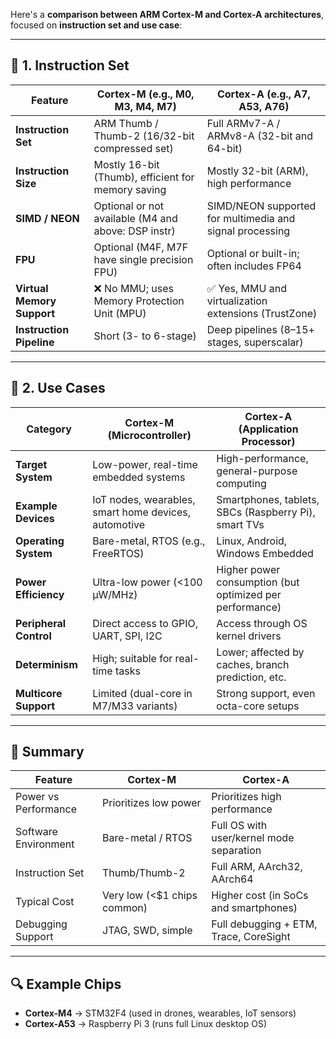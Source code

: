 Here's a **comparison between ARM Cortex-M and Cortex-A architectures**, focused on **instruction set and use case**:

---

## 🔧 1. Instruction Set

| Feature                    | **Cortex-M (e.g., M0, M3, M4, M7)**                 | **Cortex-A (e.g., A7, A53, A76)**                        |
| -------------------------- | --------------------------------------------------- | -------------------------------------------------------- |
| **Instruction Set**        | ARM Thumb / Thumb-2 (16/32-bit compressed set)      | Full ARMv7-A / ARMv8-A (32-bit and 64-bit)               |
| **Instruction Size**       | Mostly 16-bit (Thumb), efficient for memory saving  | Mostly 32-bit (ARM), high performance                    |
| **SIMD / NEON**            | Optional or not available (M4 and above: DSP instr) | SIMD/NEON supported for multimedia and signal processing |
| **FPU**                    | Optional (M4F, M7F have single precision FPU)       | Optional or built-in; often includes FP64                |
| **Virtual Memory Support** | ❌ No MMU; uses Memory Protection Unit (MPU)         | ✅ Yes, MMU and virtualization extensions (TrustZone)     |
| **Instruction Pipeline**   | Short (3- to 6-stage)                               | Deep pipelines (8–15+ stages, superscalar)               |

---

## 🧠 2. Use Cases

| Category               | **Cortex-M** (Microcontroller)                       | **Cortex-A** (Application Processor)                     |
| ---------------------- | ---------------------------------------------------- | -------------------------------------------------------- |
| **Target System**      | Low-power, real-time embedded systems                | High-performance, general-purpose computing              |
| **Example Devices**    | IoT nodes, wearables, smart home devices, automotive | Smartphones, tablets, SBCs (Raspberry Pi), smart TVs     |
| **Operating System**   | Bare-metal, RTOS (e.g., FreeRTOS)                    | Linux, Android, Windows Embedded                         |
| **Power Efficiency**   | Ultra-low power (<100 µW/MHz)                        | Higher power consumption (but optimized per performance) |
| **Peripheral Control** | Direct access to GPIO, UART, SPI, I2C                | Access through OS kernel drivers                         |
| **Determinism**        | High; suitable for real-time tasks                   | Lower; affected by caches, branch prediction, etc.       |
| **Multicore Support**  | Limited (dual-core in M7/M33 variants)               | Strong support, even octa-core setups                    |

---

## 📝 Summary

| Feature              | **Cortex-M**                 | **Cortex-A**                             |
| -------------------- | ---------------------------- | ---------------------------------------- |
| Power vs Performance | Prioritizes low power        | Prioritizes high performance             |
| Software Environment | Bare-metal / RTOS            | Full OS with user/kernel mode separation |
| Instruction Set      | Thumb/Thumb-2                | Full ARM, AArch32, AArch64               |
| Typical Cost         | Very low (<\$1 chips common) | Higher cost (in SoCs and smartphones)    |
| Debugging Support    | JTAG, SWD, simple            | Full debugging + ETM, Trace, CoreSight   |

---

## 🔍 Example Chips

* **Cortex-M4** → STM32F4 (used in drones, wearables, IoT sensors)
* **Cortex-A53** → Raspberry Pi 3 (runs full Linux desktop OS)

